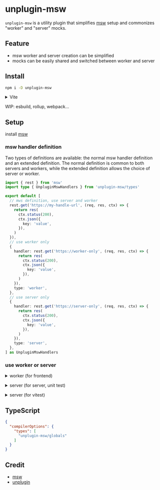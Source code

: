 # unplugin-msw

`unplugin-msw` is a utility plugin that simplifies [msw](https://mswjs.io/) setup and commonizes "worker" and "server" mocks.

## Feature
- msw worker and server creation can be simplified
- mocks can be easily shared and switched between worker and server

## Install

```bash
npm i -D unplugin-msw
```

<details>
<summary>Vite</summary><br>

```ts
// vite.config.ts
import MswPlugin from 'unplugin-msw/vite'

export default defineConfig({
  plugins: [
    MswPlugin(),
    // or
    MswPlugin({
      // default
      mockPath: 'mock/handler', // handler definition path
      workerEnabled: process.env.NODE_ENV === 'development', // worker startup condition
    })
  ],
})
```

Example: [`playground/`](./playground/)

<br></details>

WIP: esbuild, rollup, webpack...

## Setup

install [msw](https://mswjs.io/docs/getting-started/install)

### msw handler definition

Two types of definitions are available: the normal msw handler definition and an extended definition. 
The normal definition is common to both servers and workers, while the extended definition allows the choice of server or worker.

```ts
import { rest } from 'msw'
import type { UnpluginMswHandlers } from 'unplugin-msw/types'

export default [
  // mws definition, use server and worker
  rest.get('https://my-handle-url', (req, res, ctx) => {
    return res(
      ctx.status(200),
      ctx.json({
        key: 'value',
      }),
    )
  }),
  // use worker only
  {
    handler: rest.get('https://worker-only', (req, res, ctx) => {
      return res(
        ctx.status(200),
        ctx.json({
          key: 'value',
        }),
      )
    }),
    type: 'worker',
  },
  // use server only
  {
    handler: rest.get('https://server-only', (req, res, ctx) => {
      return res(
        ctx.status(200),
        ctx.json({
          key: 'value',
        }),
      )
    }),
    type: 'server',
  },
] as UnpluginMswHandlers
```

### use worker or server

<details>
<summary>worker (for frontend)</summary><br>

setup [msw worker](https://mswjs.io/docs/getting-started/integrate/browser)


```ts
import { worker } from 'unplugin-msw/worker'
// worker is undefined when 'workerEnabled' === false
worker?.start()
```

<br></details>


<details>
<summary>server (for server, unit test)</summary><br>

```ts
// unit test
import { server } from 'unplugin-msw/server'

beforeAll(() => {
  server.listen()
})

afterAll(() => {
  server.close()
})
```

<br></details>

<details>
<summary>server (for vitest)</summary><br>

```ts
import { setupVitest } from 'unplugin-msw/server/vitest'

/**
 * setupVitest is shorthand
 * () => {
 *   beforeAll(() => server.listen())
 *   afterEach(() => server.resetHandlers())
 *   afterAll(() => server.close())
 * }
 */
setupVitest()
```

<br></details>

## TypeScript

```json
{
  "compilerOptions": {
    "types": [
      "unplugin-msw/globals"
    ]
  }
}
```

## Credit

- [msw](https://mswjs.io/)
- [unplugin](https://github.com/unjs/unplugin)
